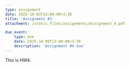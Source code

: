 ```yaml
---
type: assignment
date: 2025-10-03T14:00:00+3:30
title: 'Assignment #3'
attachment: /static_files/assignments/Assignment_4.pdf

due_event: 
    type: due
    date: 2025-10-09T13:00:00+3:30
    description: 'Assignment #4 due'
---
```

This is HW4.
